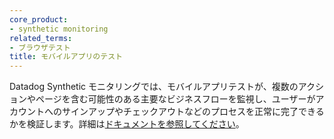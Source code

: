 ```yaml
---
core_product:
- synthetic monitoring
related_terms:
- ブラウザテスト
title: モバイルアプリのテスト
---
```

Datadog Synthetic モニタリングでは、モバイルアプリテストが、複数のアクションやページを含む可能性のある主要なビジネスフローを監視し、ユーザーがアカウントへのサインアップやチェックアウトなどのプロセスを正常に完了できるかを検証します。詳細は<a href="/mobile_app_testing/mobile_app_tests/">ドキュメントを参照してください</a>。